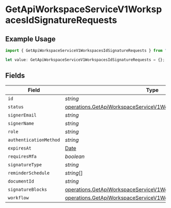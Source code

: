 # GetApiWorkspaceServiceV1WorkspacesIdSignatureRequests

## Example Usage

```typescript
import { GetApiWorkspaceServiceV1WorkspacesIdSignatureRequests } from "oppulence-backend-sdk/models/operations";

let value: GetApiWorkspaceServiceV1WorkspacesIdSignatureRequests = {};
```

## Fields

| Field                                                                                                                                              | Type                                                                                                                                               | Required                                                                                                                                           | Description                                                                                                                                        |
| -------------------------------------------------------------------------------------------------------------------------------------------------- | -------------------------------------------------------------------------------------------------------------------------------------------------- | -------------------------------------------------------------------------------------------------------------------------------------------------- | -------------------------------------------------------------------------------------------------------------------------------------------------- |
| `id`                                                                                                                                               | *string*                                                                                                                                           | :heavy_minus_sign:                                                                                                                                 | N/A                                                                                                                                                |
| `status`                                                                                                                                           | [operations.GetApiWorkspaceServiceV1WorkspacesIdWorkspacesStatus](../../models/operations/getapiworkspaceservicev1workspacesidworkspacesstatus.md) | :heavy_minus_sign:                                                                                                                                 | N/A                                                                                                                                                |
| `signerEmail`                                                                                                                                      | *string*                                                                                                                                           | :heavy_minus_sign:                                                                                                                                 | N/A                                                                                                                                                |
| `signerName`                                                                                                                                       | *string*                                                                                                                                           | :heavy_minus_sign:                                                                                                                                 | N/A                                                                                                                                                |
| `role`                                                                                                                                             | *string*                                                                                                                                           | :heavy_minus_sign:                                                                                                                                 | N/A                                                                                                                                                |
| `authenticationMethod`                                                                                                                             | *string*                                                                                                                                           | :heavy_minus_sign:                                                                                                                                 | N/A                                                                                                                                                |
| `expiresAt`                                                                                                                                        | [Date](https://developer.mozilla.org/en-US/docs/Web/JavaScript/Reference/Global_Objects/Date)                                                      | :heavy_minus_sign:                                                                                                                                 | N/A                                                                                                                                                |
| `requiresMfa`                                                                                                                                      | *boolean*                                                                                                                                          | :heavy_minus_sign:                                                                                                                                 | N/A                                                                                                                                                |
| `signatureType`                                                                                                                                    | *string*                                                                                                                                           | :heavy_minus_sign:                                                                                                                                 | N/A                                                                                                                                                |
| `reminderSchedule`                                                                                                                                 | *string*[]                                                                                                                                         | :heavy_minus_sign:                                                                                                                                 | N/A                                                                                                                                                |
| `documentId`                                                                                                                                       | *string*                                                                                                                                           | :heavy_minus_sign:                                                                                                                                 | N/A                                                                                                                                                |
| `signatureBlocks`                                                                                                                                  | [operations.GetApiWorkspaceServiceV1WorkspacesIdSignatureBlocks](../../models/operations/getapiworkspaceservicev1workspacesidsignatureblocks.md)[] | :heavy_minus_sign:                                                                                                                                 | N/A                                                                                                                                                |
| `workflow`                                                                                                                                         | [operations.GetApiWorkspaceServiceV1WorkspacesIdWorkflow](../../models/operations/getapiworkspaceservicev1workspacesidworkflow.md)                 | :heavy_minus_sign:                                                                                                                                 | N/A                                                                                                                                                |